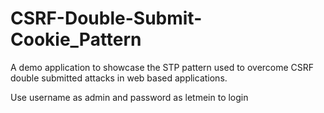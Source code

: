 # CSRF-Double-Submit-Cookie_Pattern
A demo application to showcase the STP pattern used to overcome CSRF double submitted attacks in web based applications.

Use username as admin and password as letmein to login
